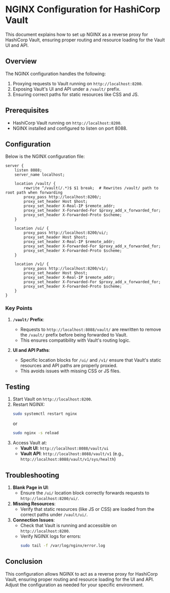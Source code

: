 # NGINX Configuration for HashiCorp Vault

This document explains how to set up NGINX as a reverse proxy for HashiCorp Vault, ensuring proper routing and resource loading for the Vault UI and API.

## Overview

The NGINX configuration handles the following:
1. Proxying requests to Vault running on `http://localhost:8200`.
2. Exposing Vault's UI and API under a `/vault/` prefix.
3. Ensuring correct paths for static resources like CSS and JS.

## Prerequisites

- HashiCorp Vault running on `http://localhost:8200`.
- NGINX installed and configured to listen on port 8088.

## Configuration

Below is the NGINX configuration file:

```nginx
server {
    listen 8088;
    server_name localhost;

    location /vault/ {
        rewrite ^/vault(/.*)$ $1 break;  # Rewrites /vault/ path to root path when forwarding
        proxy_pass http://localhost:8200/;
        proxy_set_header Host $host;
        proxy_set_header X-Real-IP $remote_addr;
        proxy_set_header X-Forwarded-For $proxy_add_x_forwarded_for;
        proxy_set_header X-Forwarded-Proto $scheme;
    }

    location /ui/ {
        proxy_pass http://localhost:8200/ui/;
        proxy_set_header Host $host;
        proxy_set_header X-Real-IP $remote_addr;
        proxy_set_header X-Forwarded-For $proxy_add_x_forwarded_for;
        proxy_set_header X-Forwarded-Proto $scheme;
    }

    location /v1/ {
        proxy_pass http://localhost:8200/v1/;
        proxy_set_header Host $host;
        proxy_set_header X-Real-IP $remote_addr;
        proxy_set_header X-Forwarded-For $proxy_add_x_forwarded_for;
        proxy_set_header X-Forwarded-Proto $scheme;
    }
}
```

### Key Points

1. **`/vault/` Prefix**:
   - Requests to `http://localhost:8088/vault/` are rewritten to remove the `/vault/` prefix before being forwarded to Vault.
   - This ensures compatibility with Vault's routing logic.

2. **UI and API Paths**:
   - Specific location blocks for `/ui/` and `/v1/` ensure that Vault's static resources and API paths are properly proxied.
   - This avoids issues with missing CSS or JS files.

## Testing

1. Start Vault on `http://localhost:8200`.
2. Restart NGINX:
   ```bash
   sudo systemctl restart nginx
   ```
   or
   ```bash
   sudo nginx -s reload
   ```
3. Access Vault at:
   - **Vault UI**: `http://localhost:8088/vault/ui`
   - **Vault API**: `http://localhost:8088/vault/v1` (e.g., `http://localhost:8088/vault/v1/sys/health`)

## Troubleshooting

1. **Blank Page in UI**:
   - Ensure the `/ui/` location block correctly forwards requests to `http://localhost:8200/ui/`.
2. **Missing Resources**:
   - Verify that static resources (like JS or CSS) are loaded from the correct paths under `/vault/ui/`.
3. **Connection Issues**:
   - Check that Vault is running and accessible on `http://localhost:8200`.
   - Verify NGINX logs for errors:
     ```bash
     sudo tail -f /var/log/nginx/error.log
     ```

## Conclusion

This configuration allows NGINX to act as a reverse proxy for HashiCorp Vault, ensuring proper routing and resource loading for the UI and API. Adjust the configuration as needed for your specific environment.

